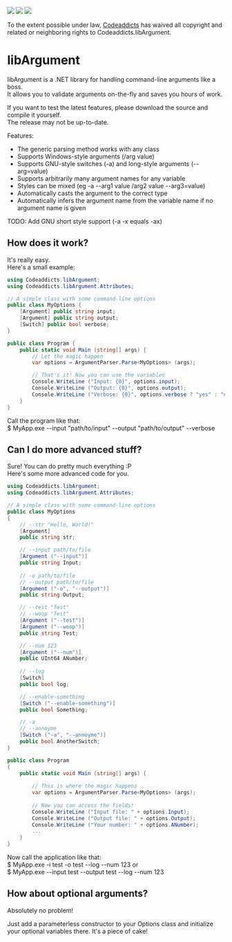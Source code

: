 [![](https://img.shields.io/nuget/v/Codeaddicts.libArgument.svg)](https://www.nuget.org/packages/Codeaddicts.libArgument)
[![](https://img.shields.io/github/license/codeaddicts/libargument.svg)](https://creativecommons.org/publicdomain/zero/1.0/)
[![](https://img.shields.io/github/issues/codeaddicts/libargument.svg)](https://github.com/codeaddicts/libArgument/issues)

To the extent possible under law, [Codeaddicts](https://github.com/codeaddicts) has waived all copyright and related or neighboring rights to Codeaddicts.libArgument.

# libArgument
libArgument is a .NET library for handling command-line arguments like a boss.  
It allows you to validate arguments on-the-fly and saves you hours of work.

If you want to test the latest features, please download the source and compile it yourself.  
The release may not be up-to-date.

Features:

* The generic parsing method works with any class
* Supports Windows-style arguments (/arg value)
* Supports GNU-style switches (-a) and long-style arguments (--arg=value)
* Supports arbitrarily many argument names for any variable
* Styles can be mixed (eg -a --arg1 value /arg2 value --arg3=value)
* Automatically casts the argument to the correct type
* Automatically infers the argument name from the variable name if no argument name is given

TODO: Add GNU short style support (-a -x equals -ax)

## How does it work?
It's really easy.  
Here's a small example:

```cs
using Codeaddicts.libArgument;
using Codeaddicts.libArgument.Attributes;

// A simple class with some command-line options
public class MyOptions {
	[Argument] public string input;
	[Argument] public string output;
	[Switch] public bool verbose;
}

public class Program {
	public static void Main (string[] args) {
		// Let the magic happen
		var options = ArgumentParser.Parse<MyOptions> (args);

		// That's it! Now you can use the variables
		Console.WriteLine ("Input: {0}", options.input);
		Console.WriteLine ("Output: {0}", options.output);
		Console.WriteLine ("Verbose: {0}", options.verbose ? "yes" : "no");
	}
}
```

Call the program like that:  
$ MyApp.exe --input "path/to/input" --output "path/to/output" --verbose

## Can I do more advanced stuff?
Sure! You can do pretty much everything :P  
Here's some more advanced code for you.

```cs
using Codeaddicts.libArgument;
using Codeaddicts.libArgument.Attributes;

// A simple class with some command-line options
public class MyOptions
{
	// --str "Hello, World!"
	[Argument]
	public string str;

    // --input path/to/file
	[Argument ("--input")]
	public string Input;
    
    // -o path/to/file
    // --output path/to/file
    [Argument ("-o", "--output")]
    public string Output;

    // --test "Test"
    // --woop "Test"
    [Argument ("--test")]
    [Argument ("--woop")]
    public string Test;

    // --num 123
    [Argument ("--num")]
    public UInt64 ANumber;
    
    // --log
    [Switch]
    public bool log;

    // --enable-something
    [Switch ("--enable-something")]
    public bool Something;

    // -a
    // --annoyme
    [Switch ("-a", "--annoyme")]
    public bool AnotherSwitch;
}

public class Program
{
	public static void Main (string[] args) {
    	
        // This is where the magic happens
        var options = ArgumentParser.Parse<MyOptions> (args);
        
        // Now you can access the fields!
        Console.WriteLine ("Input file: " + options.Input);
        Console.WriteLine ("Output file: " + options.Output);
        Console.WriteLine ("Your number: " + options.ANumber);
        ...
    }
}
```

Now call the application like that:  
$ MyApp.exe -i test -o test --log --num 123 or  
$ MyApp.exe --input test --output test --log --num 123

## How about optional arguments?
Absolutely no problem!

Just add a parameterless constructor to your Options class and initialize  
your optional variables there. It's a piece of cake!
